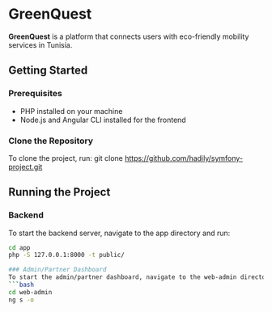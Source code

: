 # GreenQuest

**GreenQuest** is a platform that connects users with eco-friendly mobility services in Tunisia.

## Getting Started

### Prerequisites
- PHP installed on your machine
- Node.js and Angular CLI installed for the frontend

### Clone the Repository
To clone the project, run:
git clone https://github.com/hadily/symfony-project.git

## Running the Project

### Backend
To start the backend server, navigate to the app directory and run:
```bash
cd app
php -S 127.0.0.1:8000 -t public/

### Admin/Partner Dashboard
To start the admin/partner dashboard, navigate to the web-admin directory and run:
```bash
cd web-admin
ng s -o

